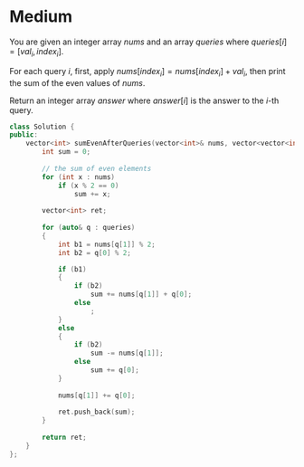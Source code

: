 # Medium

You are given an integer array $nums$ and an array $queries$ where $queries[i] = [val_i, index_i]$.

For each query $i$, first, apply $nums[index_i] = nums[index_i] + val_i$, then print the sum of the even values of $nums$.

Return an integer array $answer$ where $answer[i]$ is the answer to the $i$-th query.

```cpp
class Solution {
public:
    vector<int> sumEvenAfterQueries(vector<int>& nums, vector<vector<int>>& queries) {
        int sum = 0;
        
        // the sum of even elements
        for (int x : nums)
            if (x % 2 == 0)
                sum += x;
        
        vector<int> ret;
        
        for (auto& q : queries)
        {
            int b1 = nums[q[1]] % 2;
            int b2 = q[0] % 2;

            if (b1)
            {
                if (b2)
                    sum += nums[q[1]] + q[0];
                else
                    ;
            }
            else
            {
                if (b2)
                    sum -= nums[q[1]];
                else
                    sum += q[0];
            }
            
            nums[q[1]] += q[0];
            
            ret.push_back(sum);
        }
        
        return ret;
    }
};
```
